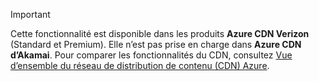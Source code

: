> [!IMPORTANT]
> Cette fonctionnalité est disponible dans les produits **Azure CDN Verizon** (Standard et Premium). Elle n’est pas prise en charge dans **Azure CDN d’Akamai**.  Pour comparer les fonctionnalités du CDN, consultez [Vue d’ensemble du réseau de distribution de contenu (CDN) Azure](../articles/cdn/cdn-overview.md#azure-cdn-features). 
> 
> 

